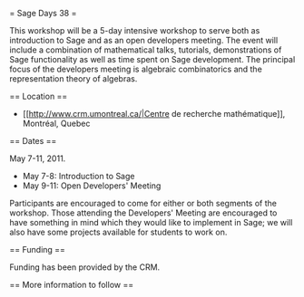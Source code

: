 = Sage Days 38 =

This workshop will be a 5-day intensive workshop to serve
both as introduction to Sage and as an open developers
meeting. The event will include a combination of
mathematical talks, tutorials, demonstrations of Sage
functionality as well as time spent on Sage development. The
principal focus of the developers meeting is algebraic
combinatorics and the representation theory of algebras.


== Location ==

 * [[http://www.crm.umontreal.ca/|Centre de recherche mathématique]], Montréal, Quebec

== Dates ==

 May 7-11, 2011.

  * May 7-8: Introduction to Sage
  * May 9-11: Open Developers' Meeting

Participants are encouraged to come for either or both segments of the workshop.  Those attending the Developers' Meeting are encouraged to have something in mind which they would like to implement in Sage; we will also have some projects available for students to work on.

== Funding ==

Funding has been provided by the CRM.

== More information to follow ==
